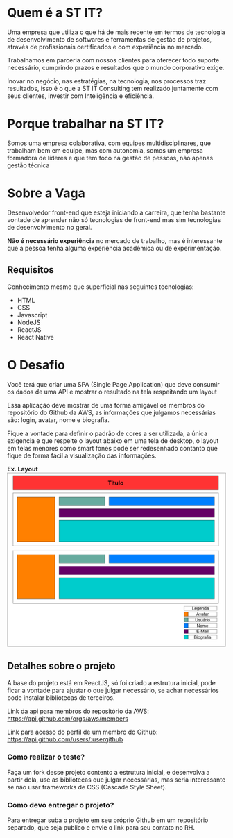 # Quem é a ST IT?

Uma empresa que utiliza o qu​​e há de mais recente em termos de tecnologia de desenvolvimento de softwares e ferramentas de gestão de projetos, através de profissionais certificados e com experiência no mercado.

Trabalhamos em parceria com nossos clientes para oferecer todo suporte necessário, cumprindo prazos e resultados que o mundo corporativo exige.

Inovar no negócio, nas estratégias, na tecnologia, nos processos traz resultados, isso é o que a ST IT Consulting tem realizado juntamente com seus clientes, investir com Inteligência e eficiência.​​

# Porque trabalhar na ST IT?

Somos uma empresa colaborativa, com equipes multidisciplinares, que trabalham bem em equipe, mas com autonomia, somos um empresa formadora de líderes e que tem foco na gestão de pessoas, não apenas gestão técnica

# Sobre a Vaga

Desenvolvedor front-end que esteja iniciando a carreira, que tenha bastante vontade de aprender não só tecnologias de front-end mas sim tecnologias de desenvolvimento no geral.

**Não é necessário experiência** no mercado de trabalho, mas é interessante que a pessoa tenha alguma experiência acadêmica ou de experimentação.

## Requisitos

Conhecimento mesmo que superficial nas seguintes tecnologias:
- HTML
- CSS
- Javascript
- NodeJS
- ReactJS
- React Native


# O Desafio

Você terá que criar uma SPA (Single Page Application) que deve consumir os dados de uma API e mostrar o resultado na tela respeitando um layout

Essa aplicação deve mostrar de uma forma amigável os membros do repositório do Github da AWS, as informações que julgamos necessárias são: login, avatar, nome e biografia.

Fique a vontade para definir o padrão de cores a ser utilizada, a única exigencia e que respeite o layout abaixo em uma tela de desktop, o layout em telas menores como smart fones pode ser redesenhado contanto que fique de forma fácil a visualização das informações.

**Ex. Layout**
![Layout](./doc/layout.png)

## Detalhes sobre o projeto

A base do projeto está em ReactJS, só foi criado a estrutura inicial, pode ficar a vontade para ajustar o que julgar necessário, se achar necessários pode instalar bibliotecas de terceiros.

Link da api para membros do repositório da AWS: https://api.github.com/orgs/aws/members    

Link para acesso do perfil de um membro do Github: https://api.github.com/users/:usergithub

### Como realizar o teste?
Faça um fork desse projeto contento a estrutura inicial, e desenvolva a partir dela, use as bibliotecas que julgar necessárias, mas seria interessante se não usar frameworks de CSS (Cascade Style Sheet).

### Como devo entregar o projeto?
Para entregar suba o projeto em seu próprio Github em um repositório separado, que seja publico e envie o link para seu contato no RH.

